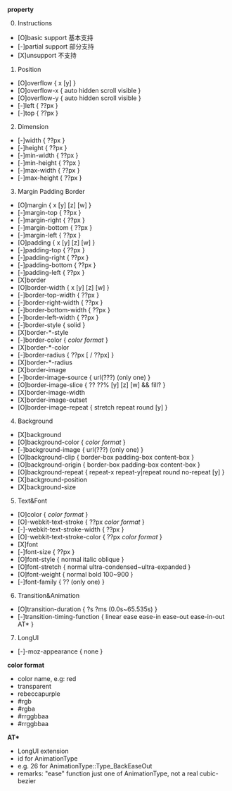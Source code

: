 **property**

  0. Instructions
  - [O]basic support 基本支持
  - [-]partial support 部分支持
  - [X]unsupport 不支持

  1. Position
  - [O]overflow { x [y] }
  - [O]overflow-x { auto hidden scroll visible }
  - [O]overflow-y { auto hidden scroll visible }
  - [-]left { ??px }
  - [-]top { ??px }

  2. Dimension
  - [-]width { ??px }
  - [-]height { ??px }
  - [-]min-width { ??px }
  - [-]min-height { ??px }
  - [-]max-width { ??px }
  - [-]max-height { ??px }

  3. Margin Padding Border
  - [O]margin { x [y] [z] [w] }
  - [-]margin-top { ??px }
  - [-]margin-right { ??px }
  - [-]margin-bottom { ??px }
  - [-]margin-left { ??px }
  - [O]padding { x [y] [z] [w] }
  - [-]padding-top { ??px }
  - [-]padding-right { ??px }
  - [-]padding-bottom { ??px }
  - [-]padding-left { ??px }
  - [X]border
  - [O]border-width { x [y] [z] [w] }
  - [-]border-top-width { ??px }
  - [-]border-right-width { ??px }
  - [-]border-bottom-width { ??px }
  - [-]border-left-width { ??px }
  - [-]border-style { solid }
  - [X]border-*-style
  - [-]border-color { *color format* }
  - [X]border-*-color
  - [-]border-radius { ??px [ / ??px] }
  - [X]border-*-radius
  - [X]border-image
  - [-]border-image-source { url(???) (only one) }
  - [O]border-image-slice { ?? ??% [y] [z] [w] && fill? }
  - [X]border-image-width
  - [X]border-image-outset
  - [O]border-image-repeat { stretch repeat round [y] }

  4. Background
  - [X]background
  - [O]background-color { *color format* }
  - [-]background-image { url(???) (only one) }
  - [O]background-clip { border-box padding-box content-box }
  - [O]background-origin { border-box padding-box content-box }
  - [O]background-repeat { repeat-x repeat-y|repeat round no-repeat [y] }
  - [X]background-position
  - [X]background-size

  5. Text&Font
  - [O]color { *color format* }
  - [O]-webkit-text-stroke { ??px *color format* }
  - [-]-webkit-text-stroke-width { ??px }
  - [O]-webkit-text-stroke-color { ??px *color format* }
  - [X]font
  - [-]font-size { ??px }
  - [O]font-style { normal italic oblique }
  - [O]font-stretch { normal ultra-condensed~ultra-expanded  }
  - [O]font-weight { normal bold 100~900 }
  - [-]font-family { ?? (only one) }

  6. Transition&Animation
  - [O]transition-duration { ?s ?ms (0.0s~65.535s) }
  - [-]transition-timing-function { linear ease ease-in ease-out ease-in-out AT* }

  7. LongUI
  - [-]-moz-appearance { none }

**color format**
  - color name, e.g: red
  - transparent
  - rebeccapurple
  - #rgb
  - #rgba
  - #rrggbbaa
  - #rrggbbaa
  
**AT\***
  - LongUI extension
  - id for AnimationType
  - e.g. 26 for AnimationType::Type_BackEaseOut
  - remarks: "ease" function just one of AnimationType, not a real cubic-bezier